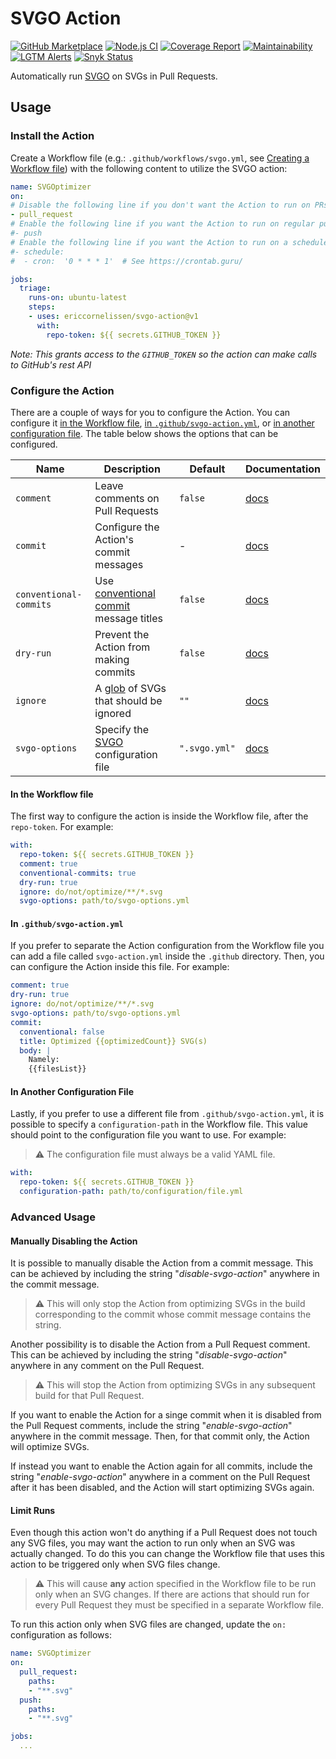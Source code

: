 # SVGO Action

[![GitHub Marketplace][marketplace-image]][marketplace-url]
[![Node.js CI][ci-image]][ci-url]
[![Coverage Report][coverage-image]][coverage-url]
[![Maintainability][maintainability-image]][maintainability-url]
[![LGTM Alerts][lgtm-image]][lgtm-url]
[![Snyk Status][snyk-image]][snyk-url]

Automatically run [SVGO] on SVGs in Pull Requests.

## Usage

### Install the Action

Create a Workflow file (e.g.: `.github/workflows/svgo.yml`, see [Creating a
Workflow file]) with the following content to utilize the SVGO action:

```yaml
name: SVGOptimizer
on:
# Disable the following line if you don't want the Action to run on PRs.
- pull_request
# Enable the following line if you want the Action to run on regular pushes.
#- push
# Enable the following line if you want the Action to run on a schedule.
#- schedule:
#  - cron:  '0 * * * 1'  # See https://crontab.guru/

jobs:
  triage:
    runs-on: ubuntu-latest
    steps:
    - uses: ericcornelissen/svgo-action@v1
      with:
        repo-token: ${{ secrets.GITHUB_TOKEN }}
```

_Note: This grants access to the `GITHUB_TOKEN` so the action can make calls to
GitHub's rest API_

### Configure the Action

There are a couple of ways for you to configure the Action. You can configure it
[in the Workflow file], [in `.github/svgo-action.yml`], or [in another
configuration file]. The table below shows the options that can be configured.

| Name                   | Description                              | Default       | Documentation                                 |
| ---------------------- | ---------------------------------------- | ------------- | --------------------------------------------- |
| `comment`              | Leave comments on Pull Requests          | `false`       | [docs](/docs/options.md#comment)              |
| `commit`               | Configure the Action's commit messages   | -             | [docs](/docs/options.md#commit)               |
| `conventional-commits` | Use [conventional commit] message titles | `false`       | [docs](/docs/options.md#conventional-commits) |
| `dry-run`              | Prevent the Action from making commits   | `false`       | [docs](/docs/options.md#dry-run)              |
| `ignore`               | A [glob] of SVGs that should be ignored  | `""`          | [docs](/docs/options.md#ignore)               |
| `svgo-options`         | Specify the [SVGO] configuration file    | `".svgo.yml"` | [docs](/docs/options.md#svgo-options)         |

#### In the Workflow file

The first way to configure the action is inside the Workflow file, after the
`repo-token`. For example:

```yaml
with:
  repo-token: ${{ secrets.GITHUB_TOKEN }}
  comment: true
  conventional-commits: true
  dry-run: true
  ignore: do/not/optimize/**/*.svg
  svgo-options: path/to/svgo-options.yml
```

#### In `.github/svgo-action.yml`

If you prefer to separate the Action configuration from the Workflow file you
can add a file called `svgo-action.yml` inside the `.github` directory. Then,
you can configure the Action inside this file. For example:

```yaml
comment: true
dry-run: true
ignore: do/not/optimize/**/*.svg
svgo-options: path/to/svgo-options.yml
commit:
  conventional: false
  title: Optimized {{optimizedCount}} SVG(s)
  body: |
    Namely:
    {{filesList}}
```

#### In Another Configuration File

Lastly, if you prefer to use a different file from `.github/svgo-action.yml`,
it is possible to specify a `configuration-path` in the Workflow file. This
value should point to the configuration file you want to use. For example:

> :warning: The configuration file must always be a valid YAML file.

```yaml
with:
  repo-token: ${{ secrets.GITHUB_TOKEN }}
  configuration-path: path/to/configuration/file.yml
```

### Advanced Usage

#### Manually Disabling the Action

It is possible to manually disable the Action from a commit message. This can be
achieved by including the string "_disable-svgo-action_" anywhere in the commit
message.

> :warning: This will only stop the Action from optimizing SVGs in the build
> corresponding to the commit whose commit message contains the string.

Another possibility is to disable the Action from a Pull Request comment. This
can be achieved by including the string "_disable-svgo-action_" anywhere in any
comment on the Pull Request.

> :warning: This will stop the Action from optimizing SVGs in any subsequent
> build for that Pull Request.

If you want to enable the Action for a singe commit when it is disabled from the
Pull Request comments, include the string "_enable-svgo-action_" anywhere in the
commit message. Then, for that commit only, the Action will optimize SVGs.

If instead you want to enable the Action again for all commits, include the
string "_enable-svgo-action_" anywhere in a comment on the Pull Request after it
has been disabled, and the Action will start optimizing SVGs again.

#### Limit Runs

Even though this action won't do anything if a Pull Request does not touch any
SVG files, you may want the action to run only when an SVG was actually changed.
To do this you can change the Workflow file that uses this action to be
triggered only when SVG files change.

> :warning: This will cause **any** action specified in the Workflow file to be
> run only when an SVG changes. If there are actions that should run for every
> Pull Request they must be specified in a separate Workflow file.

To run this action only when SVG files are changed, update the `on:`
configuration as follows:

```yaml
name: SVGOptimizer
on:
  pull_request:
    paths:
    - "**.svg"
  push:
    paths:
    - "**.svg"

jobs:
  ...
```

[marketplace-url]: https://github.com/marketplace/actions/svgo-action?version=v1.1.2
[marketplace-image]: https://img.shields.io/badge/Marketplace-v1.1.2-undefined.svg?logo=github&logoColor=white&style=flat
[ci-url]: https://github.com/ericcornelissen/svgo-action/actions?query=workflow%3A%22Node.js+CI%22+branch%3Adevelop
[ci-image]: https://github.com/ericcornelissen/svgo-action/workflows/Node.js%20CI/badge.svg
[coverage-url]: https://codecov.io/gh/ericcornelissen/svgo-action
[coverage-image]: https://codecov.io/gh/ericcornelissen/svgo-action/branch/develop/graph/badge.svg
[maintainability-url]: https://codeclimate.com/github/ericcornelissen/svgo-action/maintainability
[maintainability-image]: https://api.codeclimate.com/v1/badges/4b1085a28f00ec5f9225/maintainability
[lgtm-image]: https://img.shields.io/lgtm/alerts/g/ericcornelissen/svgo-action.svg?logo=lgtm&logoWidth=18
[lgtm-url]: https://lgtm.com/projects/g/ericcornelissen/svgo-action/alerts/
[snyk-image]: https://snyk.io/test/github/ericcornelissen/svgo-action/badge.svg?targetFile=package.json
[snyk-url]: https://snyk.io/test/github/ericcornelissen/svgo-action?targetFile=package.json

[conventional commit]: https://www.conventionalcommits.org/
[creating a workflow file]: https://docs.github.com/en/actions/configuring-and-managing-workflows/configuring-a-workflow#creating-a-workflow-file
[glob]: https://en.wikipedia.org/wiki/Glob_(programming)
[in the workflow file]: #in-the-workflow-file
[in `.github/svgo-action.yml`]: #in-githubsvgo-actionyml
[in another configuration file]: #in-another-configuration-file
[svgo]: https://github.com/svg/svgo
